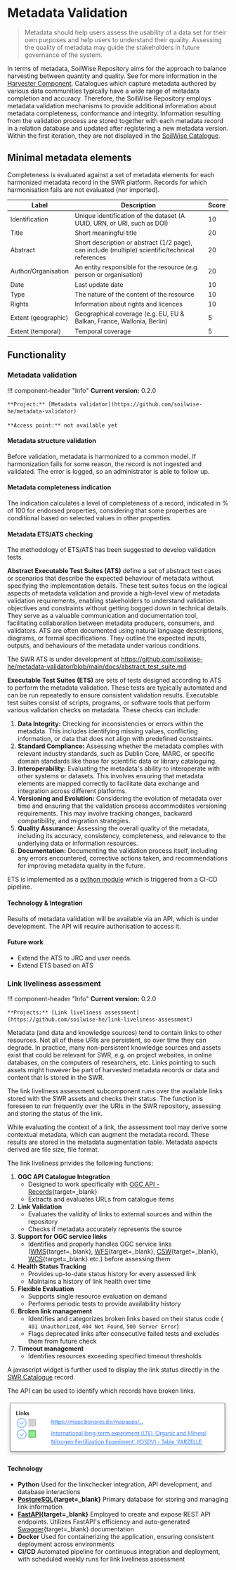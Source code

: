 # Metadata Validation

> Metadata should help users assess the usability of a data set for their own purposes and help users to understand their quality.
> Assessing the quality of metadata may guide the stakeholders in future governance of the system.  

In terms of metadata, SoilWise Repository aims for the approach to balance harvesting between quantity and quality. See for more information in the [Harvester Component](ingestion.md). Catalogues which capture metadata authored by various data communities typically have a wide range of metadata completion and accuracy. Therefore, the SoilWise Repository employs metadata validation mechanisms to provide additional information about metadata completeness, conformance and integrity. Information resulting from the validation process are stored together with each metadata record in a relation database and updated after registering a new metadata version. Within the first iteration, they are not displayed in the [SoilWise Catalogue](catalogue.md).


## Minimal metadata elements

Completeness is evaluated against a set of metadata elements for each harmonized metadata record in the SWR platform. Records for which harmonisation fails are not evaluated (nor imported).

| Label | Description | Score |
| ---   | ---         | ---   |
| Identification | Unique identification of the dataset (A UUID, URN, or URI, such as DOI) | 10 |
| Title | Short meaningful title | 20 |
| Abstract | Short description or abstract (1/2 page), can include (multiple) scientific/technical references | 20 |
| Author/Organisation | An entity responsible for the resource (e.g. person or organisation) | 20 |
| Date | Last update date | 10 |
| Type | The nature of the content of the resource | 10 |
| Rights | Information about rights and licences | 10 |
| Extent (geographic) | Geographical coverage (e.g. EU, EU & Balkan, France, Wallonia, Berlin) | 5 |
| Extent (temporal) | Temporal coverage | 5 |


## Functionality

### Metadata validation

!!! component-header "Info"
    **Current version:** 0.2.0

    **Project:** [Metadata validator](https://github.com/soilwise-he/metadata-validator)

    **Access point:** not available yet

#### Metadata structure validation

Before validation, metadata is harmonized to a common model. If harmonization fails for some reason, the record is not ingested and validated.
The error is logged, so an administrator is able to follow up.

#### Metadata completeness indication

The indication calculates a level of completeness of a record, indicated in % of 100 for endorsed properties, considering that some properties are conditional based on selected values in other properties.

#### Metadata ETS/ATS checking

The methodology of ETS/ATS has been suggested to develop validation tests.

**Abstract Executable Test Suites (ATS)** define a set of abstract test cases or scenarios that describe the expected behaviour of metadata without specifying the implementation details. These test suites focus on the logical aspects of metadata validation and provide a high-level view of metadata validation requirements, enabling stakeholders to understand validation objectives and constraints without getting bogged down in technical details. They serve as a valuable communication and documentation tool, facilitating collaboration between metadata producers, consumers, and validators. ATS are often documented using natural language descriptions, diagrams, or formal specifications. They outline the expected inputs, outputs, and behaviours of the metadata under various conditions.

The SWR ATS is under development at <https://github.com/soilwise-he/metadata-validator/blob/main/docs/abstract_test_suite.md>

**Executable Test Suites (ETS)** are sets of tests designed according to ATS to perform the metadata validation. These tests are typically automated and can be run repeatedly to ensure consistent validation results. Executable test suites consist of scripts, programs, or software tools that perform various validation checks on metadata. These checks can include:

1. **Data Integrity:** Checking for inconsistencies or errors within the metadata. This includes identifying missing values, conflicting information, or data that does not align with predefined constraints.
2. **Standard Compliance:** Assessing whether the metadata complies with relevant industry standards, such as Dublin Core, MARC, or specific domain standards like those for scientific data or library cataloguing.
3. **Interoperability:** Evaluating the metadata's ability to interoperate with other systems or datasets. This involves ensuring that metadata elements are mapped correctly to facilitate data exchange and integration across different platforms.
4. **Versioning and Evolution:** Considering the evolution of metadata over time and ensuring that the validation process accommodates versioning requirements. This may involve tracking changes, backward compatibility, and migration strategies.
5. **Quality Assurance:** Assessing the overall quality of the metadata, including its accuracy, consistency, completeness, and relevance to the underlying data or information resources.
6. **Documentation:** Documenting the validation process itself, including any errors encountered, corrective actions taken, and recommendations for improving metadata quality in the future.

ETS is implemented as a [python module](https://github.com/soilwise-he/metadata-validator/blob/main/src) which is triggered from a CI-CD pipeline. 

#### Technology & Integration

Results of metadata validation will be available via an API, which is under development. The API will require authorisation to access it.

#### Future work

- Extend the ATS to JRC and user needs.
- Extend ETS based on ATS

### Link liveliness assessment 

!!! component-header "Info"
    **Current version:** 0.2.0

    **Projects:** [Link liveliness assessment](https://github.com/soilwise-he/link-liveliness-assessment)

Metadata (and data and knowledge sources) tend to contain links to other resources. Not all of these URIs are persistent, so over time they can degrade. In practice, many non-persistent knowledge sources and assets exist that could be relevant for SWR, e.g. on project websites, in online databases, on the computers of researchers, etc. Links pointing to such assets might however be part of harvested metadata records or data and content that is stored in the SWR. 

The link liveliness assessment subcomponent runs over the available links stored with the SWR assets and checks their status. The function is foreseen to run frequently over the URIs in the SWR repository, assessing and storing the status of the link. 

While evaluating the context of a link, the assessment tool may derive some contextual metadata, which can augment the metadata record. These results are stored in the metadata augmentation table. Metadata aspects derived are file size, file format.

The link liveliness  privides the following functions:

1. **OGC API Catalogue Integration**
    - Designed to work specifically with [OGC API - Records](https://ogcapi.ogc.org/records/){target=_blank}
    - Extracts and evaluates URLs from catalogue items 
2. **Link Validation**
    - Evaluates the validity of links to external sources and within the repository
    - Checks if metadata accurately represents the source
3. **Support for OGC service links**
    - Identifies and properly handles OGC service links ([WMS](https://www.ogc.org/standard/wms/){target=_blank}, [WFS](https://www.ogc.org/standard/wfs/){target=_blank}, [CSW](https://www.ogc.org/standard/cat/){target=_blank}, [WCS](https://www.ogc.org/standard/wcs/){target=_blank} etc.) before assessing them
4. **Health Status Tracking**
    - Provides up-to-date status history for every assessed link
    - Maintains a history of link health over time
4. **Flexible Evaluation**
    - Supports single resource evaluation on demand
    - Performs periodic tests to provide availability history
4. **Broken link management**
    - Identifies and categorizes broken links based on their status code ( `401 Unauthorized`, `404 Not Found`, `500 Server Error`)
    - Flags deprecated links after consecutive failed tests and excludes them from future check
5. **Timeout management**
    - Identifies resources exceeding specified timeout thresholds

A javascript widget is further used to display the link status directly in the [SWR Catalogue](catalogue.md) record.

The API can be used to identify which records have broken links.

![Link liveliness indication](../_assets/images/link_liveliness.png)

#### Technology
   * **Python**
        Used for the linkchecker integration, API development, and database interactions
   * **[PostgreSQL](https://www.postgresql.org/){target=_blank}**
        Primary database for storing and managing link information
   * **[FastAPI](https://fastapi.tiangolo.com/){target=_blank}**
        Employed to create and expose REST API endpoints. 
        Utilizes FastAPI's efficiency and auto-generated [Swagger](https://swagger.io/docs/specification/2-0/what-is-swagger/){target=_blank} documentation
   * **Docker** 
        Used for containerizing the application, ensuring consistent deployment across environments
   * **CI/CD**
        Automated pipeline for continuous integration and deployment, with scheduled weekly runs for link liveliness assessment